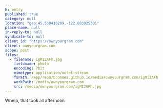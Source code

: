 ```yaml
---
h: entry
published: true
category: null
location: "geo:45.530418299,-122.683025301"
place-name: null
in-reply-to: null
syndicate-to: null
client_id: "https://ownyourgram.com"
client: ownyourgram.com
scope: post
files:
  - filename: igMI2AFh.jpg
    fieldname: photo
    encoding: 7bit
    mimetype: application/octet-stream
    fsPath: /app/repo/bcomnes.github.io/media/ownyourgram.com/igMI2AFh.jpg
    workPath: /media/ownyourgram.com
    src: /media/ownyourgram.com/igMI2AFh.jpg
---
```

Whelp, that took all afternoon

